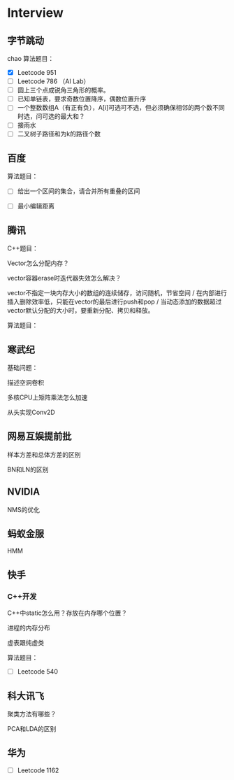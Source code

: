 # Interview

## 字节跳动
chao
算法题目：

- [x] Leetcode 951 
- [ ] Leetcode 786 （AI Lab）
- [ ] 圆上三个点成锐角三角形的概率。
- [ ] 已知单链表，要求奇数位置降序，偶数位置升序
- [ ] 一个整数数组A（有正有负），A[i]可选可不选，但必须确保相邻的两个数不同时选，问可选的最大和？
- [ ] 接雨水
- [ ] 二叉树子路径和为k的路径个数

## 百度

算法题目：

- [ ] 给出一个区间的集合，请合并所有重叠的区间

- [ ] 最小编辑距离

## 腾讯

C++题目：

Vector怎么分配内存？

vector容器erase时迭代器失效怎么解决？

vector不指定一块内存大小的数组的连续储存，访问随机，节省空间 / 在内部进行插入删除效率低，只能在vector的最后进行push和pop / 当动态添加的数据超过vector默认分配的大小时，要重新分配、拷贝和释放。

算法题目：

## 寒武纪

基础问题：

描述空洞卷积

多核CPU上矩阵乘法怎么加速
 
从头实现Conv2D

## 网易互娱提前批

样本方差和总体方差的区别

BN和LN的区别

## NVIDIA

NMS的优化

## 蚂蚁金服

HMM

## 快手

### C++开发

C++中static怎么用？存放在内存哪个位置？

进程的内存分布

虚表跟纯虚类

算法题目：

- [ ] Leetcode 540

## 科大讯飞

聚类方法有哪些？

PCA和LDA的区别

## 华为

- [ ] Leetcode 1162
